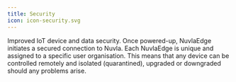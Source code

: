 ```yaml
---
title: Security
icon: icon-security.svg
---
```


Improved IoT device and data security. Once powered-up, NuvlaEdge initiates a secured connection to Nuvla.  Each NuvlaEdge is unique and assigned to a specific user organisation. This means that any device can be controlled remotely and isolated (quarantined), upgraded or downgraded should any problems arise. 